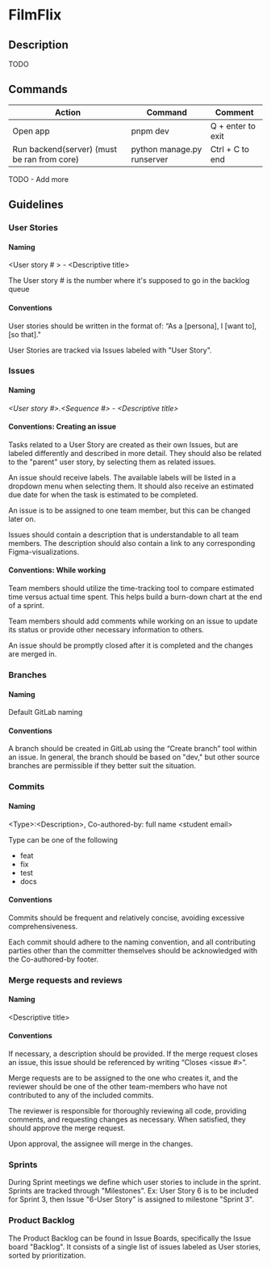 # FilmFlix

## Description

TODO

## Commands

| Action                                      | Command                    | Comment           |
| ------------------------------------------- | -------------------------- | ----------------- |
| Open app                                    | pnpm dev                   | Q + enter to exit |
| Run backend(server) (must be ran from core) | python manage.py runserver | Ctrl + C to end   |

TODO - Add more

## Guidelines

### User Stories

#### Naming

&lt;User story # &gt; - &lt;Descriptive title&gt;

The User story # is the number where it's supposed to go in the backlog queue

#### Conventions

User stories should be written in the format of: “As a [persona], I [want to], [so that]."

User Stories are tracked via Issues labeled with "User Story".

### Issues

#### Naming

_&lt;User story #&gt;.&lt;Sequence #&gt; - &lt;Descriptive title&gt;_

#### Conventions: Creating an issue

Tasks related to a User Story are created as their own Issues, but are labeled differently and described in more detail. They should also be related to the "parent" user story, by selecting them as related issues.

An issue should receive labels. The available labels will be listed in a dropdown menu when selecting them. It should also receive an estimated due date for when the task is estimated to be completed.

An issue is to be assigned to one team member, but this can be changed later on.

Issues should contain a description that is understandable to all team members. The description should also contain a link to any corresponding Figma-visualizations.

#### Conventions: While working

Team members should utilize the time-tracking tool to compare estimated time versus actual time spent. This helps build a burn-down chart at the end of a sprint.

Team members should add comments while working on an issue to update its status or provide other necessary information to others.

An issue should be promptly closed after it is completed and the changes are merged in.

### Branches

#### Naming

Default GitLab naming

#### Conventions

A branch should be created in GitLab using the “Create branch” tool within an issue. In general, the branch should be based on "dev," but other source branches are permissible if they better suit the situation.

### Commits

#### Naming

&lt;Type&gt;:&lt;Description&gt;, Co-authored-by: full name &lt;student email&gt;

Type can be one of the following

- feat
- fix
- test
- docs

#### Conventions

Commits should be frequent and relatively concise, avoiding excessive comprehensiveness.

Each commit should adhere to the naming convention, and all contributing parties other than the committer themselves should be acknowledged with the Co-authored-by footer.

### Merge requests and reviews

#### Naming

&lt;Descriptive title&gt;

#### Conventions

If necessary, a description should be provided. If the merge request closes an issue, this issue should be referenced by writing “Closes &lt;issue #&gt;”.

Merge requests are to be assigned to the one who creates it, and the reviewer should be one of the other team-members who have not contributed to any of the included commits.

The reviewer is responsible for thoroughly reviewing all code, providing comments, and requesting changes as necessary. When satisfied, they should approve the merge request.

Upon approval, the assignee will merge in the changes.

### Sprints

During Sprint meetings we define which user stories to include in the sprint. Sprints are tracked through "Milestones". Ex: User Story 6 is to be included for Sprint 3, then Issue "6-User Story" is assigned to milestone "Sprint 3".

### Product Backlog

The Product Backlog can be found in Issue Boards, specifically the Issue board "Backlog". It consists of a single list of issues labeled as User stories, sorted by prioritization.

